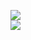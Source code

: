 [![](https://img.shields.io/badge/Made%20With-Github%20Spray-lightgrey.svg?style=for-the-badge&logo=github)](https://github.com/Annihil/github-spray#838)  
[![](https://i.imgur.com/2DrTn0Z.gif)](https://github.com/Annihil/github-spray)
